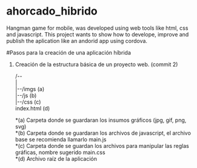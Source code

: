 # ahorcado_hibrido
Hangman game for mobile, was developed using web tools like html, css and javascript. This project wants to show how to develope, improve and publish the aplication like an andorid app using cordova.

#Pasos para la creación de una aplicación híbrida  

1. Creación de la estructura básica de un proyecto web. (commit 2)  

    /--  
      |  
      |--/imgs   (a)  
      |--/js     (b)  
      |--/css    (c)  
      index.html (d)  

    *(a) Carpeta donde se guardaran los insumos gráficos (jpg, gif, png, svg)  
    *(b) Carpeta donde se guardaran los archivos de javascript, el archivo base se recomienda llamarlo main.js  
    *(c) Carpeta donde se guardan los archivos para manipular las reglas gráficas, nombre sugerido main.css  
    *(d) Archivo raíz de la aplicación  
